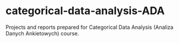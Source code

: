 # categorical-data-analysis-ADA
Projects and reports prepared for Categorical Data Analysis (Analiza Danych Ankietowych) course.
